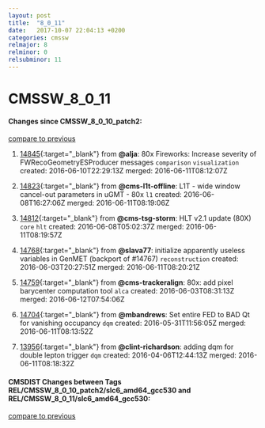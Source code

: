 ```yaml
---
layout: post
title:  "8_0_11"
date:   2017-10-07 22:04:13 +0200
categories: cmssw
relmajor: 8
relminor: 0
relsubminor: 11
---
```


# CMSSW_8_0_11
#### Changes since CMSSW_8_0_10_patch2:

[compare to previous](https://github.com/cms-sw/cmssw/compare/CMSSW_8_0_10_patch2...CMSSW_8_0_11)



1. [14845](http://github.com/cms-sw/cmssw/pull/14845){:target="_blank"}  from **@alja**: 80x Fireworks: Increase severity of FWRecoGeometryESProducer messages `comparison`  `visualization`  created: 2016-06-10T22:29:13Z merged: 2016-06-11T08:12:07Z

1. [14823](http://github.com/cms-sw/cmssw/pull/14823){:target="_blank"}  from **@cms-l1t-offline**: L1T - wide window cancel-out parameters in uGMT - 80x `l1`  created: 2016-06-08T16:27:06Z merged: 2016-06-11T08:19:06Z

1. [14812](http://github.com/cms-sw/cmssw/pull/14812){:target="_blank"}  from **@cms-tsg-storm**: HLT v2.1 update (80X) `core`  `hlt`  created: 2016-06-08T05:02:37Z merged: 2016-06-11T08:19:57Z

1. [14768](http://github.com/cms-sw/cmssw/pull/14768){:target="_blank"}  from **@slava77**: initialize apparently useless variables in GenMET (backport of #14767) `reconstruction`  created: 2016-06-03T20:27:51Z merged: 2016-06-11T08:20:21Z

1. [14759](http://github.com/cms-sw/cmssw/pull/14759){:target="_blank"}  from **@cms-trackeralign**: 80x: add pixel barycenter computation tool `alca`  created: 2016-06-03T08:31:13Z merged: 2016-06-12T07:54:06Z

1. [14704](http://github.com/cms-sw/cmssw/pull/14704){:target="_blank"}  from **@mbandrews**: Set entire FED to BAD Qt for vanishing occupancy `dqm`  created: 2016-05-31T11:56:05Z merged: 2016-06-11T08:13:52Z

1. [13956](http://github.com/cms-sw/cmssw/pull/13956){:target="_blank"}  from **@clint-richardson**: adding dqm for double lepton trigger `dqm`  created: 2016-04-06T12:44:13Z merged: 2016-06-11T08:18:32Z

#### CMSDIST Changes between Tags REL/CMSSW_8_0_10_patch2/slc6_amd64_gcc530 and REL/CMSSW_8_0_11/slc6_amd64_gcc530:

[compare to previous](https://github.com/cms-sw/cmsdist/compare/REL/CMSSW_8_0_10_patch2/slc6_amd64_gcc530...REL/CMSSW_8_0_11/slc6_amd64_gcc530)


